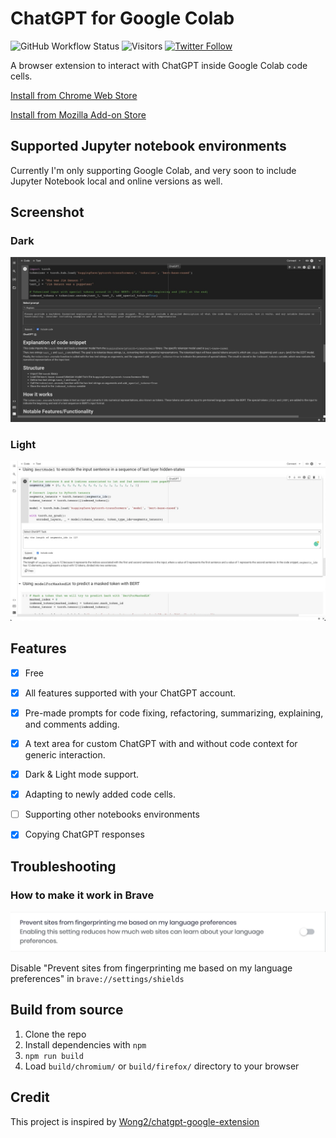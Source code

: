 # ChatGPT for Google Colab

![GitHub Workflow Status](https://img.shields.io/github/actions/workflow/status/ali-h-kudeir/chatgpt-google-colab/pre-release-build.yml)
![Visitors](https://visitor-badge.glitch.me/badge?page_id=ali-h-kudeir.chatgpt-google-colab&left_color=green&right_color=red)
[![Twitter Follow](https://img.shields.io/twitter/follow/ali_h_kudeir?style=social)](https://twitter.com/ali_h_kudeir)

A browser extension to interact with ChatGPT inside Google Colab code cells.


[Install from Chrome Web Store](https://chrome.google.com/webstore/detail/chatgpt-for-google-colab/dfhfeifekpgapdlhfakecbbinnnfoohh)

[Install from Mozilla Add-on Store](https://addons.mozilla.org/en-US/firefox/addon/chatgpt-for-google-colab/)

## Supported Jupyter notebook environments

Currently I'm only supporting Google Colab, and very soon to include Jupyter Notebook local and online versions as well.

## Screenshot

### Dark
![Screenshot](screenshots/extension.jpeg?raw=true)

### Light
![Screenshot](screenshots/extension-light.jpeg?raw=true)


## Features
- [x] Free
- [x] All features supported with your ChatGPT account. 
- [x] Pre-made prompts for code fixing, refactoring, summarizing, explaining, and comments adding.
- [x] A text area for custom ChatGPT with and without code context for generic interaction.
- [x] Dark & Light mode support.
- [x] Adapting to newly added code cells.
- [ ] Supporting other notebooks environments
- [x] Copying ChatGPT responses



## Troubleshooting

### How to make it work in Brave

![Screenshot](screenshots/brave.png?raw=true)

Disable "Prevent sites from fingerprinting me based on my language preferences" in `brave://settings/shields`

## Build from source

1. Clone the repo
2. Install dependencies with `npm`
3. `npm run build`
4. Load `build/chromium/` or `build/firefox/` directory to your browser

## Credit

This project is inspired by [Wong2/chatgpt-google-extension](https://github.com/wong2/chatgpt-google-extension/)
